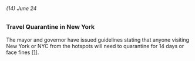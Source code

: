 ###### (14) June 24

### Travel Quarantine in New York 

The mayor and governor have issued guidelines stating that anyone visiting New York or NYC from the hotspots will need to quarantine for 14 days or face fines [[1]](https://www.investopedia.com/historical-timeline-of-covid-19-in-new-york-city-5071986). 